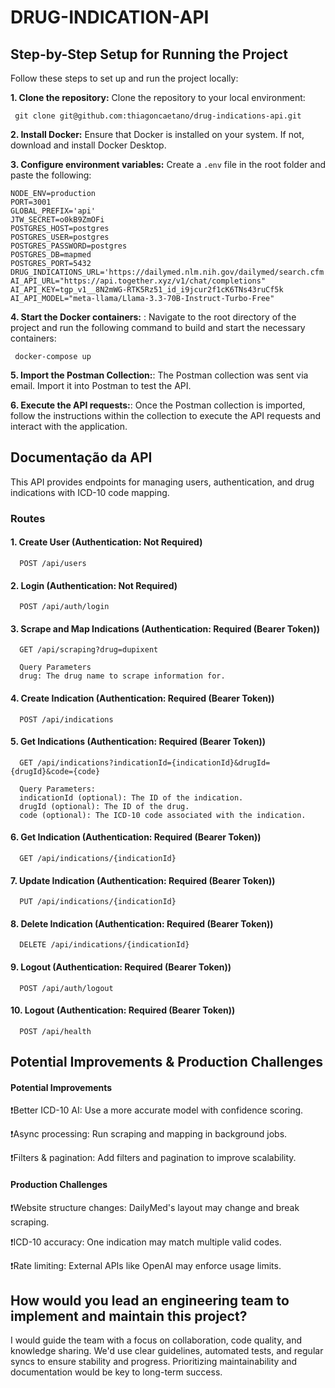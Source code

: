 
# DRUG-INDICATION-API



## Step-by-Step Setup for Running the Project

Follow these steps to set up and run the project locally:

**1. Clone the repository:** Clone the repository to your local environment:
```
 git clone git@github.com:thiagoncaetano/drug-indications-api.git
```

**2. Install Docker:** Ensure that Docker is installed on your system. If not, download and install Docker Desktop.

**3. Configure environment variables:** Create a ```.env``` file in the root folder and paste the following:
```
NODE_ENV=production
PORT=3001
GLOBAL_PREFIX='api'
JTW_SECRET=o0kB9ZmOFi
POSTGRES_HOST=postgres
POSTGRES_USER=postgres
POSTGRES_PASSWORD=postgres
POSTGRES_DB=mapmed
POSTGRES_PORT=5432
DRUG_INDICATIONS_URL='https://dailymed.nlm.nih.gov/dailymed/search.cfm'
AI_API_URL="https://api.together.xyz/v1/chat/completions"
AI_API_KEY=tgp_v1__8N2mWG-RTK5Rz51_id_i9jcur2f1cK6TNs43ruCf5k
AI_API_MODEL="meta-llama/Llama-3.3-70B-Instruct-Turbo-Free"
```

**4. Start the Docker containers:** : Navigate to the root directory of the project and run the following command to build and start the necessary containers:
```
 docker-compose up
```

**5. Import the Postman Collection:**: The Postman collection was sent via email. Import it into Postman to test the API.

**6. Execute the API requests:**: Once the Postman collection is imported, follow the instructions within the collection to execute the API requests and interact with the application.


## Documentação da API

This API provides endpoints for managing users, authentication, and drug indications with ICD-10 code mapping.

### Routes

#### 1. Create User (Authentication: Not Required)
```http
  POST /api/users
```

#### 2. Login (Authentication: Not Required)
```http
  POST /api/auth/login
```

#### 3. Scrape and Map Indications (Authentication: Required (Bearer Token))
```http
  GET /api/scraping?drug=dupixent

  Query Parameters
  drug: The drug name to scrape information for.
```

#### 4. Create Indication (Authentication: Required (Bearer Token))
```http
  POST /api/indications
```


#### 5. Get Indications (Authentication: Required (Bearer Token))
```http
  GET /api/indications?indicationId={indicationId}&drugId={drugId}&code={code}

  Query Parameters:
  indicationId (optional): The ID of the indication.
  drugId (optional): The ID of the drug.
  code (optional): The ICD-10 code associated with the indication.
```

#### 6. Get Indication (Authentication: Required (Bearer Token))
```http
  GET /api/indications/{indicationId}
```

#### 7. Update Indication (Authentication: Required (Bearer Token))
```http
  PUT /api/indications/{indicationId}
```

#### 8. Delete Indication (Authentication: Required (Bearer Token))
```http
  DELETE /api/indications/{indicationId}
```

#### 9. Logout (Authentication: Required (Bearer Token))
```http
  POST /api/auth/logout
```

#### 10. Logout (Authentication: Required (Bearer Token))
```http
  POST /api/health
```

## Potential Improvements & Production Challenges

#### Potential Improvements

❗️Better ICD-10 AI: Use a more accurate model with confidence scoring.

❗️Async processing: Run scraping and mapping in background jobs.

❗️Filters & pagination: Add filters and pagination to improve scalability.

#### Production Challenges

❗️Website structure changes: DailyMed's layout may change and break scraping.

❗️ICD-10 accuracy: One indication may match multiple valid codes.

❗️Rate limiting: External APIs like OpenAI may enforce usage limits.

## How would you lead an engineering team to implement and maintain this project?

I would guide the team with a focus on collaboration, code quality, and knowledge sharing. We'd use clear guidelines, automated tests, and regular syncs to ensure stability and progress. Prioritizing maintainability and documentation would be key to long-term success.







